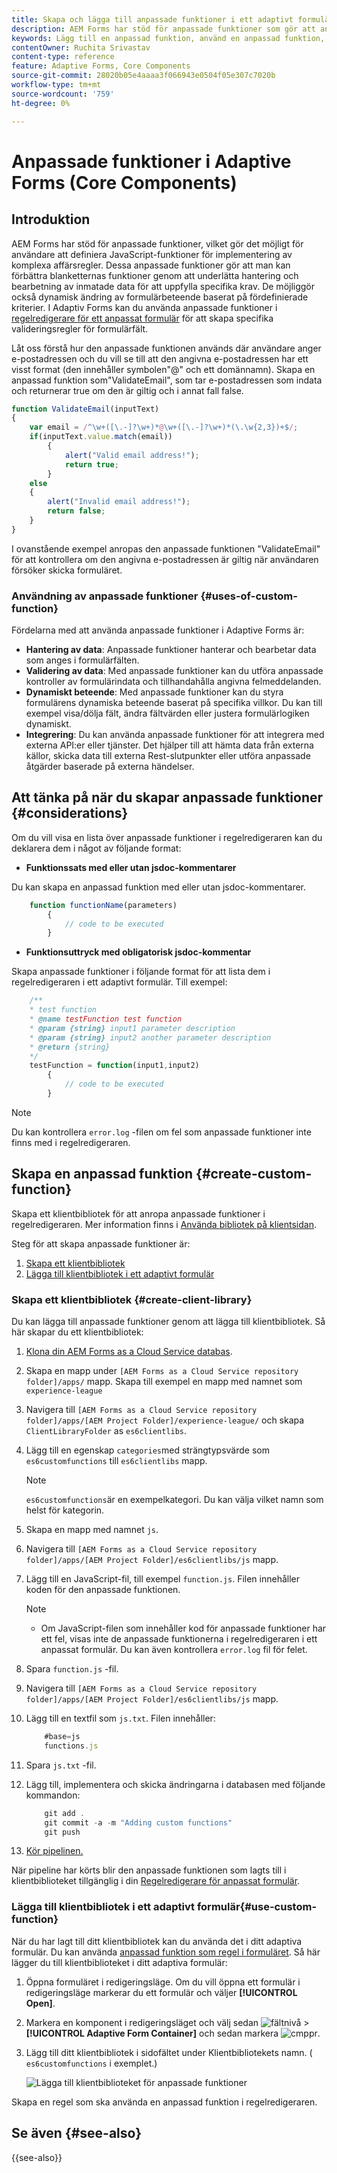 ```yaml
---
title: Skapa och lägga till anpassade funktioner i ett adaptivt formulär
description: AEM Forms har stöd för anpassade funktioner som gör att användare kan skapa och använda sina egna funktioner i regelredigeraren.
keywords: Lägg till en anpassad funktion, använd en anpassad funktion, skapa en anpassad funktion, använd anpassad funktion i regelredigeraren.
contentOwner: Ruchita Srivastav
content-type: reference
feature: Adaptive Forms, Core Components
source-git-commit: 28020b05e4aaaa3f066943e0504f05e307c7020b
workflow-type: tm+mt
source-wordcount: '759'
ht-degree: 0%

---
```



# Anpassade funktioner i Adaptive Forms (Core Components)

## Introduktion

AEM Forms har stöd för anpassade funktioner, vilket gör det möjligt för användare att definiera JavaScript-funktioner för implementering av komplexa affärsregler. Dessa anpassade funktioner gör att man kan förbättra blanketternas funktioner genom att underlätta hantering och bearbetning av inmatade data för att uppfylla specifika krav. De möjliggör också dynamisk ändring av formulärbeteende baserat på fördefinierade kriterier.
I Adaptiv Forms kan du använda anpassade funktioner i [regelredigerare för ett anpassat formulär](/help/forms/rule-editor.md#custom-functions) för att skapa specifika valideringsregler för formulärfält.

Låt oss förstå hur den anpassade funktionen används där användare anger e-postadressen och du vill se till att den angivna e-postadressen har ett visst format (den innehåller symbolen&quot;@&quot; och ett domännamn). Skapa en anpassad funktion som&quot;ValidateEmail&quot;, som tar e-postadressen som indata och returnerar true om den är giltig och i annat fall false.

```javascript
function ValidateEmail(inputText)
{
    var email = /^\w+([\.-]?\w+)*@\w+([\.-]?\w+)*(\.\w{2,3})+$/;
    if(inputText.value.match(email))
        {
            alert("Valid email address!");
            return true;
        }
    else
    {
        alert("Invalid email address!");
        return false;
    }
}
```

I ovanstående exempel anropas den anpassade funktionen &quot;ValidateEmail&quot; för att kontrollera om den angivna e-postadressen är giltig när användaren försöker skicka formuläret.

### Användning av anpassade funktioner {#uses-of-custom-function}

Fördelarna med att använda anpassade funktioner i Adaptive Forms är:

* **Hantering av data**: Anpassade funktioner hanterar och bearbetar data som anges i formulärfälten.
* **Validering av data**: Med anpassade funktioner kan du utföra anpassade kontroller av formulärindata och tillhandahålla angivna felmeddelanden.
* **Dynamiskt beteende**: Med anpassade funktioner kan du styra formulärens dynamiska beteende baserat på specifika villkor. Du kan till exempel visa/dölja fält, ändra fältvärden eller justera formulärlogiken dynamiskt.
* **Integrering**: Du kan använda anpassade funktioner för att integrera med externa API:er eller tjänster. Det hjälper till att hämta data från externa källor, skicka data till externa Rest-slutpunkter eller utföra anpassade åtgärder baserade på externa händelser.

## Att tänka på när du skapar anpassade funktioner {#considerations}

Om du vill visa en lista över anpassade funktioner i regelredigeraren kan du deklarera dem i något av följande format:

* **Funktionssats med eller utan jsdoc-kommentarer**

Du kan skapa en anpassad funktion med eller utan jsdoc-kommentarer.

```javascript
    function functionName(parameters) 
        {
            // code to be executed
        }
```
<!--

* **Arrow function with mandatory jsdoc comment**

Some of the examples to create Arrow functions are:
```javascript
    /**
    * test function
    * @name testFunction test function
    * @param {string} a some parameter description
    * @param {string} b another parameter description
    * @return {string}
    */
    testFunction = (a, b) => {
    return a + b;
    };
```

    * @param {string=} b another parameter description
      /** */
    testFunction1=(a) => (return a)
    /** */
    testFunction2 = a => a + 100;-->

* **Funktionsuttryck med obligatorisk jsdoc-kommentar**

Skapa anpassade funktioner i följande format för att lista dem i regelredigeraren i ett adaptivt formulär. Till exempel:

```javascript
    /**
    * test function
    * @name testFunction test function
    * @param {string} input1 parameter description
    * @param {string} input2 another parameter description
    * @return {string}
    */
    testFunction = function(input1,input2)
        {
            // code to be executed
        }
```

<!--
* @param {string=} input2 another parameter description
The functions that are not supported in the custom function list are:
* Generator functions
* Async/Await functions 
* Method definitions
* Class methods
* Default parameters
* Rest parameters -->

>[!NOTE]
>
> Du kan kontrollera `error.log` -filen om fel som anpassade funktioner inte finns med i regelredigeraren.

<!--The `error.log` file also displays the methods and parameters that are not supported for custom functions. -->


## Skapa en anpassad funktion {#create-custom-function}

Skapa ett klientbibliotek för att anropa anpassade funktioner i regelredigeraren. Mer information finns i [Använda bibliotek på klientsidan](https://experienceleague.adobe.com/docs/experience-manager-cloud-service/implementing/developing/full-stack/clientlibs.html#developing).

Steg för att skapa anpassade funktioner är:
1. [Skapa ett klientbibliotek](#create-client-library)
1. [Lägga till klientbibliotek i ett adaptivt formulär](#use-custom-function)

### Skapa ett klientbibliotek {#create-client-library}

Du kan lägga till anpassade funktioner genom att lägga till klientbibliotek. Så här skapar du ett klientbibliotek:

1. [Klona din AEM Forms as a Cloud Service databas](https://experienceleague.adobe.com/docs/experience-manager-cloud-service/content/onboarding/journey/developers.html?lang=en#accessing-git).
1. Skapa en mapp under `[AEM Forms as a Cloud Service repository folder]/apps/` mapp. Skapa till exempel en mapp med namnet som `experience-league`
1. Navigera till `[AEM Forms as a Cloud Service repository folder]/apps/[AEM Project Folder]/experience-league/` och skapa `ClientLibraryFolder` as `es6clientlibs`.
1. Lägg till en egenskap `categories`med strängtypsvärde som `es6customfunctions` till `es6clientlibs` mapp.

   >[!NOTE]
   >
   >`es6customfunctions`är en exempelkategori. Du kan välja vilket namn som helst för kategorin.

1. Skapa en mapp med namnet `js`.
1. Navigera till `[AEM Forms as a Cloud Service repository folder]/apps/[AEM Project Folder]/es6clientlibs/js` mapp.
1. Lägg till en JavaScript-fil, till exempel `function.js`. Filen innehåller koden för den anpassade funktionen.

   >[!NOTE]
   >
   >* Om JavaScript-filen som innehåller kod för anpassade funktioner har ett fel, visas inte de anpassade funktionerna i regelredigeraren i ett anpassat formulär. Du kan även kontrollera `error.log` fil för felet.

   <!-- 
    >* AEM Adaptive Form supports the caching of custom functions. If the JavaScript is modified, the caching becomes invalidated, and it is parsed. You can see a message as `Fetched following custom functions list from cache` in the `error.log` file.  -->

1. Spara `function.js` -fil.
1. Navigera till `[AEM Forms as a Cloud Service repository folder]/apps/[AEM Project Folder]/es6clientlibs/js` mapp.
1. Lägg till en textfil som `js.txt`. Filen innehåller:

   ```javascript
       #base=js
       functions.js
   ```

1. Spara `js.txt` -fil.
1. Lägg till, implementera och skicka ändringarna i databasen med följande kommandon:

   ```javascript
       git add .
       git commit -a -m "Adding custom functions"
       git push
   ```

1. [Kör pipelinen.](https://experienceleague.adobe.com/docs/experience-manager-cloud-service/content/onboarding/journey/developers.html?lang=en#setup-pipeline)

När pipeline har körts blir den anpassade funktionen som lagts till i klientbiblioteket tillgänglig i din [Regelredigerare för anpassat formulär](/help/forms/rule-editor.md).

### Lägga till klientbibliotek i ett adaptivt formulär{#use-custom-function}

När du har lagt till ditt klientbibliotek kan du använda det i ditt adaptiva formulär. Du kan använda [anpassad funktion som regel i formuläret](/help/forms/rule-editor.md#custom-functions). Så här lägger du till klientbiblioteket i ditt adaptiva formulär:

1. Öppna formuläret i redigeringsläge.
Om du vill öppna ett formulär i redigeringsläge markerar du ett formulär och väljer **[!UICONTROL Open]**.
1. Markera en komponent i redigeringsläget och välj sedan ![fältnivå](assets/select_parent_icon.svg) > **[!UICONTROL Adaptive Form Container]** och sedan markera ![cmppr](assets/configure-icon.svg).
1. Lägg till ditt klientbibliotek i sidofältet under Klientbibliotekets namn. ( `es6customfunctions` i exemplet.)

   ![Lägga till klientbiblioteket för anpassade funktioner](/help/forms/assets/clientlib-custom-function.png)

Skapa en regel som ska använda en anpassad funktion i regelredigeraren.

<!--

### Support for the optional parameters in custom functions{#support-for-optional-parameter}

AEM supports including optional parameters in JSDocs. These parameters are displayed as optional in the rule editor. There are two ways to add optional parameters in JSDocs:
*  `@param {string=abc} b -- some description for b which is optional`

    In the above line of code, `b` is an optional parameter with the default value set to `abc`. 
    Alternatively, you can define `b` as an optional parameter without assigning any default value as `@param {string=} b -- some description for b which is optional`

* `@param {array} [z=[def,xyz]] - - some description for z which is optional`

    In the above line of code, `z` is an optional parameter of array type with the default value set to `[def , xyz]`. 
    Alternatively, you can define `z` as an optional parameter without assigning any default value as `@param {array} [z=] - - some description for z which is optional`

>[!NOTE]
>
> Ensure that the parameter name is enclosed in square brackets [] and the parameter type is enclosed in curly brackets {}. 

To learn more about how to define optional parameters in JSDocs, [click here](https://jsdoc.app/tags-param).

In the rule editor of an Adaptive Form, the parameters are displayed as `required`. By default the parameters are `required`, if not defined as optional in JSDocs.

  ![Optional or required parameters](/help/forms/assets/optional-default-params.png) 

  You can save the rule without specifying a value for required parameters, but the rule is not executed and displays a warning message as:

  ![incomplete rule warning message](/help/forms/assets/incomplete-rule.png) 
  
  The rule is executed even if you do not specify a value for optional parameters. Undefined values are passed for optional parameters on executing the rule.

  ### Support for field and globals objects in custom functions {#support-field-and-global-objects}

  needs to be discussed

  -->

## Se även {#see-also}

{{see-also}}





